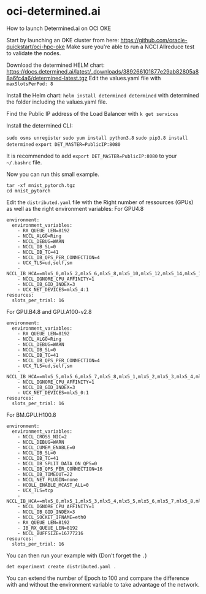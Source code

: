 # oci-determined.ai
How to launch Determined.ai on OCI OKE

Start by launching an OKE cluster from here: https://github.com/oracle-quickstart/oci-hpc-oke
Make sure you're able to run a NCCl Allreduce test to validate the nodes. 

Download the determined HELM chart: https://docs.determined.ai/latest/_downloads/389266101877e29ab82805a88a6fc4a6/determined-latest.tgz
Edit the values.yaml file with `maxSlotsPerPod: 8`

Install the Helm chart: 
`helm install determined determined` 
with determined the folder including the values.yaml file. 

Find the Public IP address of the Load Balancer with `k get services`

Install the determined CLI: 

`sudo osms unregister`
`sudo yum install python3.8`
`sudo pip3.8 install determined`
`export DET_MASTER=PublicIP:8080`

It is recommended to add `export DET_MASTER=PublicIP:8080` to your `~/.bashrc` file. 

Now you can run this small example. 
```wget https://docs.determined.ai/latest/_downloads/61c6df286ba829cb9730a0407275ce50/mnist_pytorch.tgz
tar -xf mnist_pytorch.tgz
cd mnist_pytorch
```

Edit the `distributed.yaml` file with the Right number of ressources (GPUs) as well as the right environment variables: 
For GPU4.8
```
environment:
  environment_variables:
    - RX_QUEUE_LEN=8192
    - NCCL_ALGO=Ring
    - NCCL_DEBUG=WARN
    - NCCL_IB_SL=0
    - NCCL_IB_TC=41
    - NCCL_IB_QPS_PER_CONNECTION=4
    - UCX_TLS=ud,self,sm
    - NCCL_IB_HCA==mlx5_0,mlx5_2,mlx5_6,mlx5_8,mlx5_10,mlx5_12,mlx5_14,mlx5_16,mlx5_1,mlx5_3,mlx5_7,mlx5_9,mlx5_11,mlx5_13,mlx5_15,mlx5_17
    - NCCL_IGNORE_CPU_AFFINITY=1
    - NCCL_IB_GID_INDEX=3
    - UCX_NET_DEVICES=mlx5_4:1
resources:
  slots_per_trial: 16
```
For GPU.B4.8 and GPU.A100-v2.8
```
environment:
  environment_variables:
    - RX_QUEUE_LEN=8192
    - NCCL_ALGO=Ring
    - NCCL_DEBUG=WARN
    - NCCL_IB_SL=0
    - NCCL_IB_TC=41
    - NCCL_IB_QPS_PER_CONNECTION=4
    - UCX_TLS=ud,self,sm
    - NCCL_IB_HCA==mlx5_5,mlx5_6,mlx5_7,mlx5_8,mlx5_1,mlx5_2,mlx5_3,mlx5_4,mlx5_14,mlx5_15,mlx5_16,mlx5_17,mlx5_9,mlx5_10,mlx5_11,mlx5_12
    - NCCL_IGNORE_CPU_AFFINITY=1
    - NCCL_IB_GID_INDEX=3
    - UCX_NET_DEVICES=mlx5_0:1
resources:
  slots_per_trial: 16
```
For BM.GPU.H100.8
```
environment:
  environment_variables:
    - NCCL_CROSS_NIC=2
    - NCCL_DEBUG=WARN
    - NCCL_CUMEM_ENABLE=0
    - NCCL_IB_SL=0
    - NCCL_IB_TC=41
    - NCCL_IB_SPLIT_DATA_ON_QPS=0
    - NCCL_IB_QPS_PER_CONNECTION=16
    - NCCL_IB_TIMEOUT=22
    - NCCL_NET_PLUGIN=none
    - HCOLL_ENABLE_MCAST_ALL=0
    - UCX_TLS=tcp
    - NCCL_IB_HCA==mlx5_0,mlx5_1,mlx5_3,mlx5_4,mlx5_5,mlx5_6,mlx5_7,mlx5_8,mlx5_9,mlx5_10,mlx5_12,mlx5_13,mlx5_14,mlx5_15,mlx5_16,mlx5_17
    - NCCL_IGNORE_CPU_AFFINITY=1
    - NCCL_IB_GID_INDEX=3
    - NCCL_SOCKET_IFNAME=eth0
    - RX_QUEUE_LEN=8192
    - IB_RX_QUEUE_LEN=8192
    - NCCL_BUFFSIZE=16777216
resources:
  slots_per_trial: 16
```
You can then run your example with (Don't forget the `.`)

`det experiment create distributed.yaml .`

You can extend the number of Epoch to 100 and compare the difference with and without the environment variable to take advantage of the network. 
